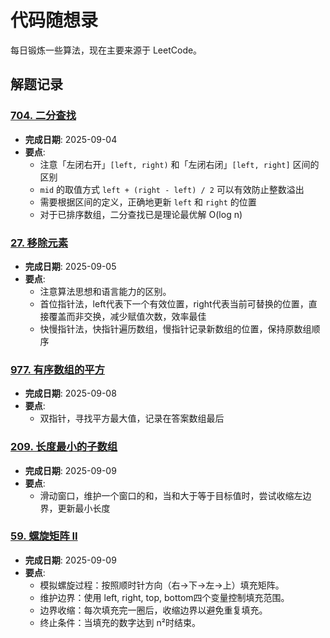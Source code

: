 # 代码随想录

每日锻炼一些算法，现在主要来源于 LeetCode。

## 解题记录

### [704. 二分查找](https://leetcode.cn/problems/binary-search/)

- **完成日期**: 2025-09-04
- **要点**:
    - 注意「左闭右开」`[left, right)` 和「左闭右闭」`[left, right]` 区间的区别
    - `mid` 的取值方式 `left + (right - left) / 2` 可以有效防止整数溢出
    - 需要根据区间的定义，正确地更新 `left` 和 `right` 的位置
    - 对于已排序数组，二分查找已是理论最优解 O(log n)

### [27. 移除元素](https://leetcode.cn/problems/remove-element/)

- **完成日期**: 2025-09-05
- **要点**:
    - 注意算法思想和语言能力的区别。
    - 首位指针法，left代表下一个有效位置，right代表当前可替换的位置，直接覆盖而非交换，减少赋值次数，效率最佳
    - 快慢指针法，快指针遍历数组，慢指针记录新数组的位置，保持原数组顺序

### [977. 有序数组的平方](https://leetcode.cn/problems/squares-of-a-sorted-array/description/)

- **完成日期**: 2025-09-08
- **要点**:
    - 双指针，寻找平方最大值，记录在答案数组最后
  
### [209. 长度最小的子数组](https://leetcode.cn/problems/minimum-size-subarray-sum/description/)

- **完成日期**: 2025-09-09
- **要点**:
    - 滑动窗口，维护一个窗口的和，当和大于等于目标值时，尝试收缩左边界，更新最小长度
  
### [59. 螺旋矩阵 II](https://leetcode.cn/problems/spiral-matrix-ii/description/)

- **完成日期**: 2025-09-09
- **要点**:
    - 模拟螺旋过程：按照顺时针方向（右→下→左→上）填充矩阵。
    - 维护边界：使用 left, right, top, bottom四个变量控制填充范围。
    - 边界收缩：每次填充完一圈后，收缩边界以避免重复填充。
    - 终止条件：当填充的数字达到 n²时结束。